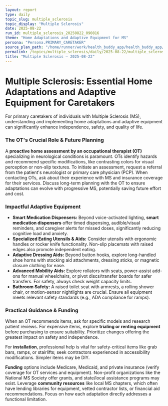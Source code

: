 ```yaml
---
layout: report
type: daily
topic_slug: multiple_sclerosis
topic_display: "Multiple Sclerosis"
date: 2025-08-22
run_id: multiple_sclerosis_20250822_090816
theme: "Home Adaptations and Adaptive Equipment for MS"
persona: "Persona.PRIMARY_CARETAKER"
source_plan_path: "/home/runner/work/health_buddy_app/health_buddy_app/.results/multiple_sclerosis/weekly_plan/2025-08-18/plan.json"
permalink: /topics/multiple_sclerosis/daily/2025-08-22/multiple_sclerosis_20250822_090816/
title: "Multiple Sclerosis — 2025-08-22"
---
```


# Multiple Sclerosis: Essential Home Adaptations and Adaptive Equipment for Caretakers

For primary caretakers of individuals with Multiple Sclerosis (MS), understanding and implementing home adaptations and adaptive equipment can significantly enhance independence, safety, and quality of life.

### The OT's Crucial Role & Future Planning

A **proactive home assessment by an occupational therapist (OT)** specializing in neurological conditions is paramount. OTs identify hazards and recommend specific modifications, like contrasting colors for visual perception or non-slip textures. To initiate an assessment, request a referral from the patient's neurologist or primary care physician (PCP). When contacting OTs, ask about their experience with MS and insurance coverage for their services. Discuss long-term planning with the OT to ensure adaptations can evolve with progressive MS, potentially saving future effort and cost.

### Impactful Adaptive Equipment

*   **Smart Medication Dispensers:** Beyond voice-activated lighting, **smart medication dispensers** offer timed dispensing, audible/visual reminders, and caregiver alerts for missed doses, significantly reducing cognitive load and anxiety.
*   **Specialized Eating Utensils & Aids:** Consider utensils with ergonomic handles or rocker knife functionality. Non-slip placemats with raised edges also promote independent eating.
*   **Adaptive Dressing Aids:** Beyond button hooks, explore long-handled shoe horns with stocking aid attachments, dressing sticks, or magnetic closure clothing for ease.
*   **Advanced Mobility Aids:** Explore rollators with seats, power-assist add-ons for manual wheelchairs, or pivot discs/transfer boards for safer transfers. For safety, always check weight capacity limits.
*   **Bathroom Safety:** A raised toilet seat with armrests, a rolling shower chair, or motion-sensor nightlights are crucial. Ensure all equipment meets relevant safety standards (e.g., ADA compliance for ramps).

### Practical Guidance & Funding

When an OT recommends items, ask for specific models and research patient reviews. For expensive items, explore **trialing or renting equipment** before purchasing to ensure suitability. Prioritize changes offering the greatest impact on safety and independence.

For **installation**, professional help is vital for safety-critical items like grab bars, ramps, or stairlifts; seek contractors experienced in accessibility modifications. Simpler items may be DIY.

**Funding** options include Medicare, Medicaid, and private insurance (verify coverage for OT services and equipment). Non-profit organizations like the National MS Society offer grants, and state/local assistance programs may exist. Leverage **community resources** like local MS chapters, which often have lending libraries for equipment, vetted contractor lists, or financial aid recommendations. Focus on how each adaptation directly addresses a functional limitation.
